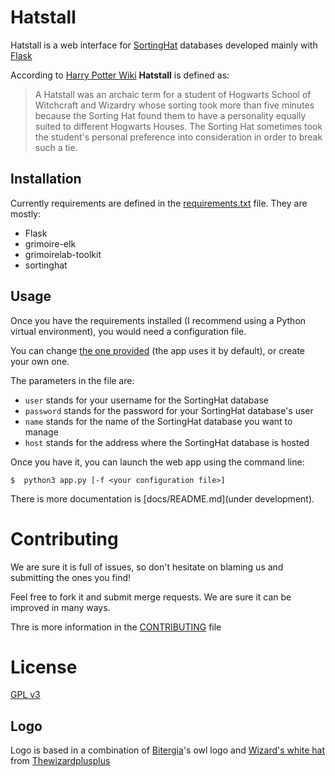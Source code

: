 # Hatstall

Hatstall is a web interface for [SortingHat](http://github.com/grimoirelab/sortinghat) databases developed mainly with [Flask](http://flask.pocoo.org/)

According to [Harry Potter Wiki](http://harrypotter.wikia.com/wiki/Hatstall) **Hatstall** is defined as:

> A Hatstall was an archaic term for a student of Hogwarts School of Witchcraft and Wizardry whose sorting took more than five minutes because the Sorting Hat found them to have a personality equally suited to different Hogwarts Houses. The Sorting Hat sometimes took the student's personal preference into consideration in order to break such a tie.

## Installation

Currently requirements are defined in the [requirements.txt](requirements.txt) file. They are mostly:

* Flask
* grimoire-elk
* grimoirelab-toolkit
* sortinghat

## Usage

Once you have the requirements installed (I recommend using a Python virtual environment), you would need a configuration file.

You can change [the one provided](shdb.cfg) (the app uses it by default), or create your own one.

The parameters in the file are:
* `user` stands for your username for the SortingHat database
* `password` stands for the password for your SortingHat database's user
* `name` stands for the name of the SortingHat database you want to manage
* `host` stands for the address where the SortingHat database is hosted

Once you have it, you can launch the web app using the command line:

```
$  python3 app.py [-f <your configuration file>]
```

There is more documentation is [docs/README.md](under development).

# Contributing

We are sure it is full of issues, so don't hesitate on blaming us and submitting the ones you find!

Feel free to fork it and submit merge requests. We are sure it can be improved in many ways.

Thre is more information in the [CONTRIBUTING](CONTRIBUTING.md) file

# License

[GPL v3](LICENSE)

## Logo

Logo is based in a combination of [Bitergia](http://bitergia.com)'s owl logo and [Wizard's white hat](https://openclipart.org/detail/245968/wizards-white-hat) from [Thewizardplusplus](https://openclipart.org/user-detail/thewizardplusplus)